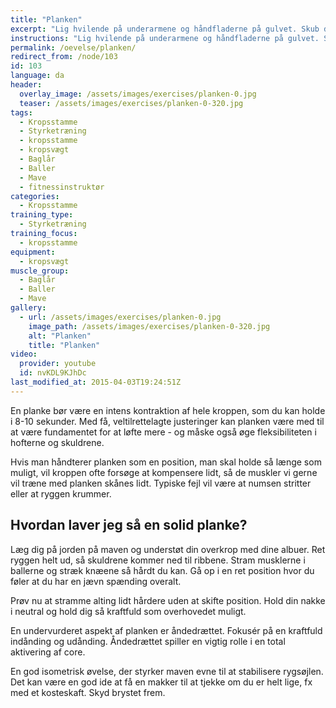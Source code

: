 ```yaml
---
title: "Planken"
excerpt: "Lig hvilende på underarmene og håndfladerne på gulvet. Skub dig op, så du kun rører gulvet med underarmene og tæerne. Hold kroppen ret. Hold så vidt muligt kroppen helt lige. Hold stillingen i maksimalt 20 sekunder - og gentag, hvor du strammer baller, baglår og mave intenst. Alternativ: I stedet for at ligge hvilende på underarmene, kan du sætte håndfladerne i gulvet og stå med armene strakt. (som personen i sort tøj på billedet) "
instructions: "Lig hvilende på underarmene og håndfladerne på gulvet. Skub dig op, så du kun rører gulvet med underarmene og tæerne. Hold kroppen ret. Hold så vidt muligt kroppen helt lige. Hold stillingen i maksimalt 20 sekunder - og gentag, hvor du strammer baller, baglår og mave intenst. Alternativ: I stedet for at ligge hvilende på underarmene, kan du sætte håndfladerne i gulvet og stå med armene strakt. (som personen i sort tøj på billedet) "
permalink: /oevelse/planken/
redirect_from: /node/103
id: 103
language: da
header:
  overlay_image: /assets/images/exercises/planken-0.jpg
  teaser: /assets/images/exercises/planken-0-320.jpg
tags:
  - Kropsstamme
  - Styrketræning
  - kropsstamme
  - kropsvægt
  - Baglår
  - Baller
  - Mave
  - fitnessinstruktør
categories:
  - Kropsstamme
training_type: 
  - Styrketræning
training_focus: 
  - kropsstamme
equipment:
  - kropsvægt
muscle_group:
  - Baglår
  - Baller
  - Mave
gallery:
  - url: /assets/images/exercises/planken-0.jpg
    image_path: /assets/images/exercises/planken-0-320.jpg
    alt: "Planken"
    title: "Planken"
video:
  provider: youtube
  id: nvKDL9KJhDc
last_modified_at: 2015-04-03T19:24:51Z
---
```


En planke bør være en intens kontraktion af hele kroppen, som du kan holde i 8-10 sekunder. Med få, veltilrettelagte justeringer kan planken være med til at være fundamentet for at løfte mere - og måske også øge fleksibiliteten i hofterne og skuldrene.

Hvis man håndterer planken som en position, man skal holde så længe som muligt, vil kroppen ofte forsøge at kompensere lidt, så de muskler vi gerne vil træne med planken skånes lidt. Typiske fejl vil være at numsen stritter eller at ryggen krummer.

Hvordan laver jeg så en solid planke?
-------------------------------------

Læg dig på jorden på maven og understøt din overkrop med dine albuer. Ret ryggen helt ud, så skuldrene kommer ned til ribbene. Stram musklerne i ballerne og stræk knæene så hårdt du kan. Gå op i en ret position hvor du føler at du har en jævn spænding overalt.

Prøv nu at stramme alting lidt hårdere uden at skifte position. Hold din nakke i neutral og hold dig så kraftfuld som overhovedet muligt.

En undervurderet aspekt af planken er åndedrættet. Fokusér på en kraftfuld indånding og udånding. Åndedrættet spiller en vigtig rolle i en total aktivering af core.

En god isometrisk øvelse, der styrker maven evne til at stabilisere rygsøjlen. Det kan være en god ide at få en makker til at tjekke om du er helt lige, fx med et kosteskaft. Skyd brystet frem.
